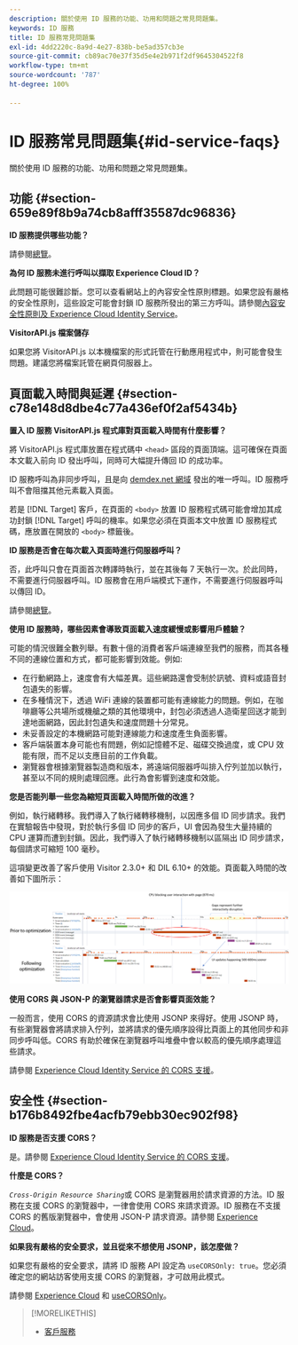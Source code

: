```yaml
---
description: 關於使用 ID 服務的功能、功用和問題之常見問題集。
keywords: ID 服務
title: ID 服務常見問題集
exl-id: 4dd2220c-8a9d-4e27-838b-be5ad357cb3e
source-git-commit: cb89ac70e37f35d5e4e2b971f2df9645304522f8
workflow-type: tm+mt
source-wordcount: '787'
ht-degree: 100%

---
```


# ID 服務常見問題集{#id-service-faqs}

關於使用 ID 服務的功能、功用和問題之常見問題集。

## 功能 {#section-659e89f8b9a74cb8afff35587dc96836}

**ID 服務提供哪些功能？**

請參閱[總覽](../introduction/overview.md)。

**為何 ID 服務未進行呼叫以擷取 Experience Cloud ID？**

此問題可能很難診斷。您可以查看網站上的內容安全性原則標題。如果您設有嚴格的安全性原則，這些設定可能會封鎖 ID 服務所發出的第三方呼叫。請參閱[內容安全性原則及 Experience Cloud Identity Service](../reference/csp.md#concept-968c423a7392479db0a0d821ae9783e3)。

**VisitorAPI.js 檔案儲存**

如果您將 VisitorAPI.js 以本機檔案的形式託管在行動應用程式中，則可能會發生問題。建議您將檔案託管在網頁伺服器上。

## 頁面載入時間與延遲 {#section-c78e148d8dbe4c77a436ef0f2af5434b}

**置入 ID 服務 VisitorAPI.js 程式庫對頁面載入時間有什麼影響？**

將 VisitorAPI.js 程式庫放置在程式碼中 `<head>` 區段的頁面頂端。這可確保在頁面本文載入前向 ID 發出呼叫，同時可大幅提升傳回 ID 的成功率。

ID 服務呼叫為非同步呼叫，且是向 [demdex.net 網域](https://experienceleague.adobe.com/docs/audience-manager/user-guide/reference/demdex-calls.html?lang=zh-Hant) 發出的唯一呼叫。ID 服務呼叫不會阻擋其他元素載入頁面。

若是 [!DNL Target] 客戶，在頁面的 `<body>` 放置 ID 服務程式碼可能會增加其成功封鎖 [!DNL Target] 呼叫的機率。如果您必須在頁面本文中放置 ID 服務程式碼，應放置在開放的 `<body>` 標籤後。

**ID 服務是否會在每次載入頁面時進行伺服器呼叫？**

否，此呼叫只會在頁面首次轉譯時執行，並在其後每 7 天執行一次。於此同時，不需要進行伺服器呼叫。ID 服務會在用戶端模式下運作，不需要進行伺服器呼叫以傳回 ID。

請參閱[總覽](../introduction/overview.md)。

**使用 ID 服務時，哪些因素會導致頁面載入速度緩慢或影響用戶體驗？**

可能的情況很難全數列舉。有數十億的消費者客戶端連線至我們的服務，而其各種不同的連線位置和方式，都可能影響到效能。例如:

* 在行動網路上，速度會有大幅差異。這些網路還會受制於訊號、資料或語音封包遺失的影響。
* 在多種情況下，透過 WiFi 連線的裝置都可能有連線能力的問題。例如，在咖啡廳等公共場所或機艙之類的其他環境中，封包必須透過人造衛星回送才能到達地面網路，因此封包遺失和速度問題十分常見。
* 未妥善設定的本機網路可能對連線能力和速度產生負面影響。
* 客戶端裝置本身可能也有問題，例如記憶體不足、磁碟交換過度，或 CPU 效能有限，而不足以支應目前的工作負載。
* 瀏覽器會根據瀏覽器製造商和版本，將遠端伺服器呼叫排入佇列並加以執行，甚至以不同的規則處理回應。此行為會影響到速度和效能。

**您是否能列舉一些您為縮短頁面載入時間所做的改進？**

例如，執行緒轉移。我們導入了執行緒轉移機制，以因應多個 ID 同步請求。我們在實驗報告中發現，對於執行多個 ID 同步的客戶，UI 會因為發生大量持續的 CPU 運算而遭到封鎖。因此，我們導入了執行緒轉移機制以區隔出 ID 同步請求，每個請求可縮短 100 毫秒。

這項變更改善了客戶使用 Visitor 2.3.0+ 和 DIL 6.10+ 的效能。頁面載入時間的改善如下圖所示：

![](assets/id_sync_improvements_copy.png)

**使用 CORS 與 JSON-P 的瀏覽器請求是否會影響頁面效能？**

一般而言，使用 CORS 的資源請求會比使用 JSONP 來得好。使用 JSONP 時，有些瀏覽器會將請求排入佇列，並將請求的優先順序設得比頁面上的其他同步和非同步呼叫低。CORS 有助於確保在瀏覽器呼叫堆疊中會以較高的優先順序處理這些請求。

請參閱 [Experience Cloud Identity Service 的 CORS 支援](../reference/cors.md#concept-6c280446990d46d88ba9da15d2dcc758)。

## 安全性 {#section-b176b8492fbe4acfb79ebb30ec902f98}

**ID 服務是否支援 CORS？**

是。請參閱 [Experience Cloud Identity Service 的 CORS 支援](../reference/cors.md#concept-6c280446990d46d88ba9da15d2dcc758)。

**什麼是 CORS？**

*`Cross-Origin Resource Sharing`*&#x200B;或 CORS 是瀏覽器用於請求資源的方法。ID 服務在支援 CORS 的瀏覽器中，一律會使用 CORS 來請求資源。ID 服務在不支援 CORS 的舊版瀏覽器中，會使用 JSON-P 請求資源。請參閱 [Experience Cloud](../reference/cors.md#concept-6c280446990d46d88ba9da15d2dcc758)。

**如果我有嚴格的安全要求，並且從來不想使用 JSONP，該怎麼做？**

如果您有嚴格的安全要求，請將 ID 服務 API 設定為 `useCORSOnly: true`。您必須確定您的網站訪客使用支援 CORS 的瀏覽器，才可啟用此模式。

請參閱 [Experience Cloud](../reference/cors.md#concept-6c280446990d46d88ba9da15d2dcc758) 和 [useCORSOnly](../library/function-vars/use-cors-only.md#reference-8a9a143d838b48d6b23329b84b13e1fa)。

>[!MORELIKETHIS]
>
>* [客戶服務](https://helpx.adobe.com/tw/marketing-cloud/contact-support.html)

